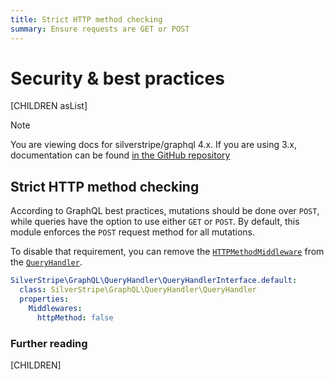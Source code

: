 ```yaml
---
title: Strict HTTP method checking
summary: Ensure requests are GET or POST
---
```


# Security & best practices

[CHILDREN asList]

> [!NOTE]
> You are viewing docs for silverstripe/graphql 4.x.
> If you are using 3.x, documentation can be found
> [in the GitHub repository](https://github.com/silverstripe/silverstripe-graphql/tree/3)

## Strict HTTP method checking

According to GraphQL best practices, mutations should be done over `POST`, while queries have the option
to use either `GET` or `POST`. By default, this module enforces the `POST` request method for all mutations.

To disable that requirement, you can remove the [`HTTPMethodMiddleware`](api:SilverStripe\GraphQL\Middleware\HTTPMethodMiddleware)
from the [`QueryHandler`](api:SilverStripe\GraphQL\QueryHandler\QueryHandler).

```yml
SilverStripe\GraphQL\QueryHandler\QueryHandlerInterface.default:
  class: SilverStripe\GraphQL\QueryHandler\QueryHandler
  properties:
    Middlewares:
      httpMethod: false
```

### Further reading

[CHILDREN]
